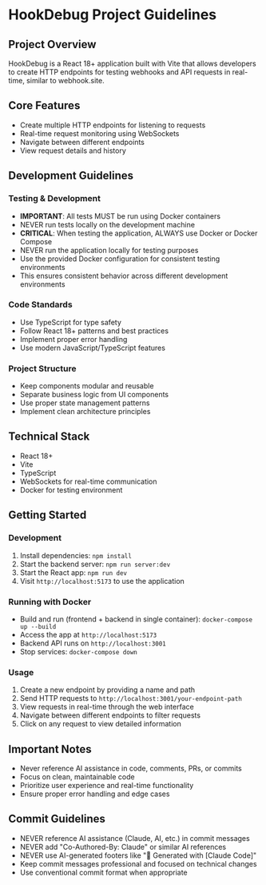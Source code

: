 # HookDebug Project Guidelines

## Project Overview
HookDebug is a React 18+ application built with Vite that allows developers to create HTTP endpoints for testing webhooks and API requests in real-time, similar to webhook.site.

## Core Features
- Create multiple HTTP endpoints for listening to requests
- Real-time request monitoring using WebSockets
- Navigate between different endpoints
- View request details and history

## Development Guidelines

### Testing & Development
- **IMPORTANT**: All tests MUST be run using Docker containers
- NEVER run tests locally on the development machine
- **CRITICAL**: When testing the application, ALWAYS use Docker or Docker Compose
- NEVER run the application locally for testing purposes
- Use the provided Docker configuration for consistent testing environments
- This ensures consistent behavior across different development environments

### Code Standards
- Use TypeScript for type safety
- Follow React 18+ patterns and best practices
- Implement proper error handling
- Use modern JavaScript/TypeScript features

### Project Structure
- Keep components modular and reusable
- Separate business logic from UI components
- Use proper state management patterns
- Implement clean architecture principles

## Technical Stack
- React 18+
- Vite
- TypeScript
- WebSockets for real-time communication
- Docker for testing environment

## Getting Started

### Development
1. Install dependencies: `npm install`
2. Start the backend server: `npm run server:dev`
3. Start the React app: `npm run dev`
4. Visit `http://localhost:5173` to use the application

### Running with Docker
- Build and run (frontend + backend in single container): `docker-compose up --build`
- Access the app at `http://localhost:5173`
- Backend API runs on `http://localhost:3001`
- Stop services: `docker-compose down`

### Usage
1. Create a new endpoint by providing a name and path
2. Send HTTP requests to `http://localhost:3001/your-endpoint-path`
3. View requests in real-time through the web interface
4. Navigate between different endpoints to filter requests
5. Click on any request to view detailed information

## Important Notes
- Never reference AI assistance in code, comments, PRs, or commits
- Focus on clean, maintainable code
- Prioritize user experience and real-time functionality
- Ensure proper error handling and edge cases

## Commit Guidelines
- NEVER reference AI assistance (Claude, AI, etc.) in commit messages
- NEVER add "Co-Authored-By: Claude" or similar AI references
- NEVER use AI-generated footers like "🤖 Generated with [Claude Code]"
- Keep commit messages professional and focused on technical changes
- Use conventional commit format when appropriate